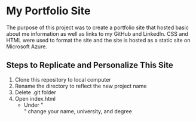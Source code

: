 # My Portfolio Site #
The purpose of this project was to create a portfolio site that hosted basic about me information as well as links to my GitHub and LinkedIn. CSS and HTML were used to format the site and the site is hosted as a static site on Microsoft Azure.

## Steps to Replicate and Personalize This Site ##
1. Clone this repository to local computer
2. Rename the directory to reflect the new project name
3. Delete .git folder
4. Open index.html
    - Under "<div id="header">" change your name, university, and degree